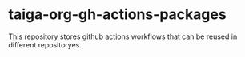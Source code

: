 # taiga-org-gh-actions-packages

This repository stores github actions workflows that can be reused in different repositoryes.